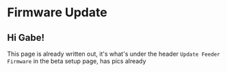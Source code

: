# Firmware Update

## Hi Gabe!
This page is already written out, it's what's under the header `Update Feeder Firmware` in the beta setup page, has pics already
